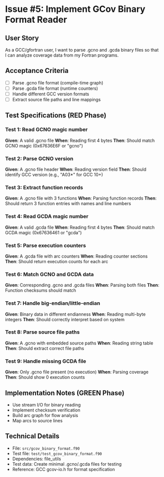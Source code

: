 # Issue #5: Implement GCov Binary Format Reader

## User Story
As a GCC/gfortran user, I want to parse .gcno and .gcda binary files so that I can analyze coverage data from my Fortran programs.

## Acceptance Criteria
- [ ] Parse .gcno file format (compile-time graph)
- [ ] Parse .gcda file format (runtime counters)
- [ ] Handle different GCC version formats
- [ ] Extract source file paths and line mappings

## Test Specifications (RED Phase)

### Test 1: Read GCNO magic number
**Given**: A valid .gcno file
**When**: Reading first 4 bytes
**Then**: Should match GCNO magic (0x67636E6F or "gcno")

### Test 2: Parse GCNO version
**Given**: A .gcno file header
**When**: Reading version field
**Then**: Should identify GCC version (e.g., "A03*" for GCC 10+)

### Test 3: Extract function records
**Given**: A .gcno file with 3 functions
**When**: Parsing function records
**Then**: Should return 3 function entries with names and line numbers

### Test 4: Read GCDA magic number
**Given**: A valid .gcda file
**When**: Reading first 4 bytes
**Then**: Should match GCDA magic (0x67636461 or "gcda")

### Test 5: Parse execution counters
**Given**: A .gcda file with arc counters
**When**: Reading counter sections
**Then**: Should return execution counts for each arc

### Test 6: Match GCNO and GCDA data
**Given**: Corresponding .gcno and .gcda files
**When**: Parsing both files
**Then**: Function checksums should match

### Test 7: Handle big-endian/little-endian
**Given**: Binary data in different endianness
**When**: Reading multi-byte integers
**Then**: Should correctly interpret based on system

### Test 8: Parse source file paths
**Given**: A .gcno with embedded source paths
**When**: Reading string table
**Then**: Should extract correct file paths

### Test 9: Handle missing GCDA file
**Given**: Only .gcno file present (no execution)
**When**: Parsing coverage
**Then**: Should show 0 execution counts

## Implementation Notes (GREEN Phase)
- Use stream I/O for binary reading
- Implement checksum verification
- Build arc graph for flow analysis
- Map arcs to source lines

## Technical Details
- File: `src/gcov_binary_format.f90`
- Test file: `test/test_gcov_binary_format.f90`
- Dependencies: file_utils
- Test data: Create minimal .gcno/.gcda files for testing
- Reference: GCC gcov-io.h for format specification